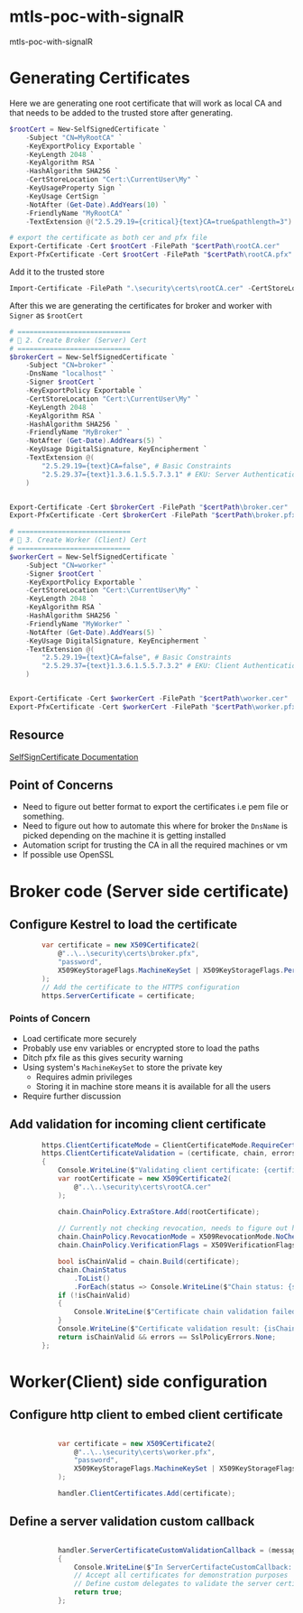 # mtls-poc-with-signalR
mtls-poc-with-signalR

# Generating Certificates
Here we are generating one root certificate that will work as local CA and that needs to be added to the trusted store after generating.
```Powershell
$rootCert = New-SelfSignedCertificate `
    -Subject "CN=MyRootCA" `
    -KeyExportPolicy Exportable `
    -KeyLength 2048 `
    -KeyAlgorithm RSA `
    -HashAlgorithm SHA256 `
    -CertStoreLocation "Cert:\CurrentUser\My" `
    -KeyUsageProperty Sign `
    -KeyUsage CertSign `
    -NotAfter (Get-Date).AddYears(10) `
    -FriendlyName "MyRootCA" `
    -TextExtension @("2.5.29.19={critical}{text}CA=true&pathlength=3") # ✅ CA=true explicitly

# export the certificate as both cer and pfx file
Export-Certificate -Cert $rootCert -FilePath "$certPath\rootCA.cer"
Export-PfxCertificate -Cert $rootCert -FilePath "$certPath\rootCA.pfx" -Password (ConvertTo-SecureString -String "password" -Force -AsPlainText)

```
Add it to the trusted store
```Powershell
Import-Certificate -FilePath ".\security\certs\rootCA.cer" -CertStoreLocation "Cert:\LocalMachine\Root"
```
After this we are generating the certificates for broker and worker with `Signer` as `$rootCert`

```Powershell
# ============================
# 🔵 2. Create Broker (Server) Cert
# ============================
$brokerCert = New-SelfSignedCertificate `
    -Subject "CN=broker" `
    -DnsName "localhost" `
    -Signer $rootCert `
    -KeyExportPolicy Exportable `
    -CertStoreLocation "Cert:\CurrentUser\My" `
    -KeyLength 2048 `
    -KeyAlgorithm RSA `
    -HashAlgorithm SHA256 `
    -FriendlyName "MyBroker" `
    -NotAfter (Get-Date).AddYears(5) `
    -KeyUsage DigitalSignature, KeyEncipherment `
    -TextExtension @(
        "2.5.29.19={text}CA=false", # Basic Constraints
        "2.5.29.37={text}1.3.6.1.5.5.7.3.1" # EKU: Server Authentication
    )


Export-Certificate -Cert $brokerCert -FilePath "$certPath\broker.cer"
Export-PfxCertificate -Cert $brokerCert -FilePath "$certPath\broker.pfx" -Password (ConvertTo-SecureString -String "password" -Force -AsPlainText)

# ============================
# 🔴 3. Create Worker (Client) Cert
# ============================
$workerCert = New-SelfSignedCertificate `
    -Subject "CN=worker" `
    -Signer $rootCert `
    -KeyExportPolicy Exportable `
    -CertStoreLocation "Cert:\CurrentUser\My" `
    -KeyLength 2048 `
    -KeyAlgorithm RSA `
    -HashAlgorithm SHA256 `
    -FriendlyName "MyWorker" `
    -NotAfter (Get-Date).AddYears(5) `
    -KeyUsage DigitalSignature, KeyEncipherment `
    -TextExtension @(
        "2.5.29.19={text}CA=false", # Basic Constraints
        "2.5.29.37={text}1.3.6.1.5.5.7.3.2" # EKU: Client Authentication
    )


Export-Certificate -Cert $workerCert -FilePath "$certPath\worker.cer"
Export-PfxCertificate -Cert $workerCert -FilePath "$certPath\worker.pfx" -Password (ConvertTo-SecureString -String "password" -Force -AsPlainText)
```
## Resource
[SelfSignCertificate Documentation](https://learn.microsoft.com/en-us/powershell/module/pki/new-selfsignedcertificate?view=windowsserver2025-ps)

## Point of Concerns
- Need to figure out better format to export the certificates i.e pem file or something.
- Need to figure out how to automate this where for broker the `DnsName` is picked depending on the machine it is getting installed
- Automation script for trusting the CA in all the required machines or vm
- If possible use OpenSSL

# Broker code (Server side certificate)   
## Configure Kestrel to load the certificate
```C#
        var certificate = new X509Certificate2(
            @"..\..\security\certs\broker.pfx",
            "password",
            X509KeyStorageFlags.MachineKeySet | X509KeyStorageFlags.PersistKeySet
        );
        // Add the certificate to the HTTPS configuration
        https.ServerCertificate = certificate;
```
### Points of Concern
-  Load certificate more securely
- Probably use env variables or encrypted store to load the paths
- Ditch pfx file as this gives security warning
- Using system's `MachineKeySet` to store the private key
    - Requires admin privileges
    - Storing it in machine store means it is available for all the users
- Require further discussion

## Add validation for incoming client certificate
```C#
        https.ClientCertificateMode = ClientCertificateMode.RequireCertificate;
        https.ClientCertificateValidation = (certificate, chain, errors) =>
        {
            Console.WriteLine($"Validating client certificate: {certificate.Subject}");
            var rootCertificate = new X509Certificate2(
                @"..\..\security\certs\rootCA.cer"
            );

            chain.ChainPolicy.ExtraStore.Add(rootCertificate);
            
            // Currently not checking revocation, needs to figure out how to do it properly offline
            chain.ChainPolicy.RevocationMode = X509RevocationMode.NoCheck;
            chain.ChainPolicy.VerificationFlags = X509VerificationFlags.AllowUnknownCertificateAuthority;

            bool isChainValid = chain.Build(certificate);
            chain.ChainStatus
                .ToList()
                .ForEach(status => Console.WriteLine($"Chain status: {status.Status} - {status.StatusInformation}"));
            if (!isChainValid)
            {
                Console.WriteLine($"Certificate chain validation failed: {errors}");
            }
            Console.WriteLine($"Certificate validation result: {isChainValid}, Errors: {errors}");
            return isChainValid && errors == SslPolicyErrors.None;
        };
```
# Worker(Client) side configuration

## Configure http client to embed client certificate
```C#

            var certificate = new X509Certificate2(
                @"..\..\security\certs\worker.pfx",
                "password",
                X509KeyStorageFlags.MachineKeySet | X509KeyStorageFlags.PersistKeySet
            );

            handler.ClientCertificates.Add(certificate);
```
## Define a server validation custom callback
```C#

            handler.ServerCertificateCustomValidationCallback = (message, cert, chain, errors) =>
            {
                Console.WriteLine($"In ServerCertifacteCustomCallback: {cert?.Subject}");
                // Accept all certificates for demonstration purposes
                // Define custom delegates to validate the server certificate
                return true;
            };
```

